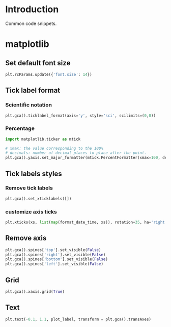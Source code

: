 # Introduction

Common code snippets.

# matplotlib

## Set default font size

```python
plt.rcParams.update({'font.size': 14})
```

## Tick label format

### Scientific notation

```python
plt.gca().ticklabel_format(axis='y', style='sci', scilimits=(0,0))
```

### Percentage

```python
import matplotlib.ticker as mtick

# xmax: the value corresponding to the 100%
# decimals: number of decimal places to place after the point. 
plt.gca().yaxis.set_major_formatter(mtick.PercentFormatter(xmax=100, decimals=None))
````

## Tick labels styles

### Remove tick labels

```python
plt.gca().set_xticklabels([])
```

### customize axis ticks

```python
plt.xticks(xs, list(map(format_date_time, xs)), rotation=35, ha='right', fontsize=fontsize);
```

## Remove axis

```python
plt.gca().spines['top'].set_visible(False)
plt.gca().spines['right'].set_visible(False)
plt.gca().spines['bottom'].set_visible(False)
plt.gca().spines['left'].set_visible(False)
```

## Grid

```python
plt.gca().xaxis.grid(True)
```

## Text

```python
plt.text(-0.1, 1.1, plot_label, transform = plt.gca().transAxes)
```
